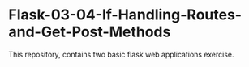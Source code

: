 # Flask-03-04-If-Handling-Routes-and-Get-Post-Methods
This repository, contains two basic flask web applications exercise.
